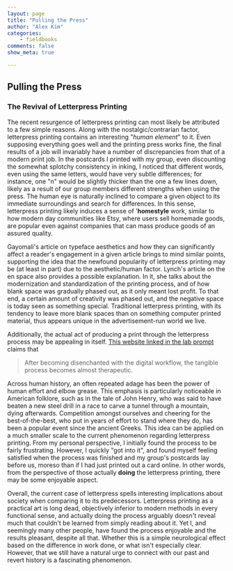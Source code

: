 ```yaml
---
layout: page  
title: "Pulling the Press"  
author: "Alex Kim"  
categories:  
    - fieldbooks
comments: false  
show_meta: true

---
```


## Pulling the Press

### The Revival of Letterpress Printing

The recent resurgence of letterpress printing can most likely be attributed to a few simple reasons. Along with the nostalgic/contrarian factor, letterpress printing contains an interesting "*human element*" to it. Even supposing everything goes well and the printing press works fine, the final results of a job will invariably have a number of discrepancies from that of a modern print job. In the postcards I printed with my group, even discounting the somewhat splotchy consistency in inking, I noticed that different words, even using the same letters, would have very subtle differences; for instance, one "n" would be slightly thicker than the one a few lines down, likely as a result of our group members different strengths when using the press. The human eye is naturally inclined to compare a given object to its immediate surroundings and search for differences. In this sense, letterpress printing likely induces a sense of '**homestyle** work, similar to how modern day communities like Etsy, where users sell homemade goods, are popular even against companies that can mass produce goods of an assured quality. 

Gayomali's article on typeface aesthetics and how they can significantly affect a reader's engagement in a given article brings to mind similar points, supporting the idea that the newfound popularity of letterpress printing may be (at least in part) due to the aesthetic/human factor. Lynch's article on the en space also provides a possible explanation. In it, she talks about the modernization and standardization of the printing process, and of how blank space was gradually phased out, as it only meant lost profit. To that end, a certain amount of creativity was phased out, and the negative space is today seen as something special. Traditional letterpress printing, with its tendency to leave more blank spaces than on something computer printed material, thus appears unique in the advertisement-run world we live.

Additionally, the actual act of producing a print through the letterpress process may be appealing in itself. [This website linked in the lab prompt](https://inksolv30.com/blogs/news/82102406-resurgence-of-the-letterpress-actually-thanks-to-the-internet) claims that

>After becoming disenchanted with the digital workflow, the tangible process becomes almost therapeutic.

Across human history, an often repeated adage has been the power of human effort and elbow grease. This emphasis is particularly noticeable in American folklore, such as in the tale of John Henry, who was said to have beaten a new steel drill in a race to carve a tunnel through a mountain, dying afterwards. Competition amongst ourselves and cheering for the best-of-the-best, who put in years of effort to stand where they do, has been a popular event since the ancient Greeks. This idea can be applied on a much smaller scale to the current phenomenon regarding letterpress printing. From my personal perspective, I initially found the process to be fairly frustrating. However, I quickly "got into it", and found myself feeling satisfied when the process was finished and my group's postcards lay before us, moreso than if I had just printed out a card online. In other words, from the perspective of those actually **doing** the letterpress printing, there may be some enjoyable aspect. 

Overall, the current case of letterpress spells interesting implications about society when comparing it to its predecessors. Letterpress printing as a practical art is long dead, objectively inferior to modern methods in every functional sense, and actually doing the process arguably doesn't reveal much that couldn't be learned from simply reading about it. Yet I, and seemingly many other people, have found the process enjoyable and the results pleasant, despite all that. Whether this is a simple neurological effect based on the difference in work done, or what isn't especially clear. However, that we still have a natural urge to connect with our past and revert history is a fascinating phenomenon.